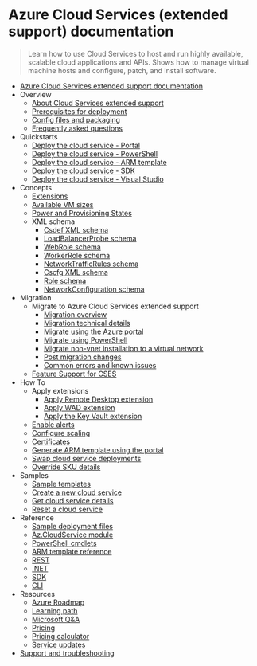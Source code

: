 # Azure Cloud Services (extended support) documentation
> Learn how to use Cloud Services to host and run highly available, scalable cloud applications and APIs. Shows how to manage virtual machine hosts and configure, patch, and install software.
  - [Azure Cloud Services extended support documentation](https://learn.microsoft.com/en-us/azure/cloud-services-extended-support/)
  - Overview
    - [About Cloud Services extended support](https://learn.microsoft.com/en-us/azure/cloud-services-extended-support/overview)
    - [Prerequisites for deployment](https://learn.microsoft.com/en-us/azure/cloud-services-extended-support/deploy-prerequisite)
    - [Config files and packaging](https://learn.microsoft.com/en-us/azure/cloud-services-extended-support/cloud-services-model-and-package)
    - [Frequently asked questions](https://learn.microsoft.com/en-us/azure/cloud-services-extended-support/faq.yml)
  - Quickstarts
    - [Deploy the cloud service - Portal](https://learn.microsoft.com/en-us/azure/cloud-services-extended-support/deploy-portal)
    - [Deploy the cloud service - PowerShell](https://learn.microsoft.com/en-us/azure/cloud-services-extended-support/deploy-powershell)
    - [Deploy the cloud service - ARM template](https://learn.microsoft.com/en-us/azure/cloud-services-extended-support/deploy-template)
    - [Deploy the cloud service - SDK](https://learn.microsoft.com/en-us/azure/cloud-services-extended-support/deploy-sdk)
    - [Deploy the cloud service - Visual Studio](https://learn.microsoft.com/visualstudio/azure/cloud-services-extended-support?context=%2fazure%2fcloud-services-extended-support%2fcontext%2fcontext)
  - Concepts
    - [Extensions](https://learn.microsoft.com/en-us/azure/cloud-services-extended-support/extensions)
    - [Available VM sizes](https://learn.microsoft.com/en-us/azure/cloud-services-extended-support/available-sizes)
    - [Power and Provisioning States](https://learn.microsoft.com/en-us/azure/cloud-services-extended-support/states)
    - XML schema
      - [Csdef XML schema](https://learn.microsoft.com/en-us/azure/cloud-services-extended-support/schema-csdef-file)
      - [LoadBalancerProbe schema](https://learn.microsoft.com/en-us/azure/cloud-services-extended-support/schema-csdef-loadbalancerprobe)
      - [WebRole schema](https://learn.microsoft.com/en-us/azure/cloud-services-extended-support/schema-csdef-webrole)
      - [WorkerRole schema](https://learn.microsoft.com/en-us/azure/cloud-services-extended-support/schema-csdef-workerrole)
      - [NetworkTrafficRules schema](https://learn.microsoft.com/en-us/azure/cloud-services-extended-support/schema-csdef-networktrafficrules)
      - [Cscfg XML schema](https://learn.microsoft.com/en-us/azure/cloud-services-extended-support/schema-cscfg-file)
      - [Role schema](https://learn.microsoft.com/en-us/azure/cloud-services-extended-support/schema-cscfg-role)
      - [NetworkConfiguration schema](https://learn.microsoft.com/en-us/azure/cloud-services-extended-support/schema-cscfg-networkconfiguration)
  - Migration
    - Migrate to Azure Cloud Services extended support
      - [Migration overview](https://learn.microsoft.com/en-us/azure/cloud-services-extended-support/in-place-migration-overview)
      - [Migration technical details](https://learn.microsoft.com/en-us/azure/cloud-services-extended-support/in-place-migration-technical-details)
      - [Migrate using the Azure portal](https://learn.microsoft.com/en-us/azure/cloud-services-extended-support/in-place-migration-portal)
      - [Migrate using PowerShell](https://learn.microsoft.com/en-us/azure/cloud-services-extended-support/in-place-migration-powershell)
      - [Migrate non-vnet installation to a virtual network](https://learn.microsoft.com/en-us/azure/cloud-services-extended-support/non-vnet-migration)
      - [Post migration changes](https://learn.microsoft.com/en-us/azure/cloud-services-extended-support/post-migration-changes)
      - [Common errors and known issues](https://learn.microsoft.com/en-us/azure/cloud-services-extended-support/in-place-migration-common-errors)
    - [Feature Support for CSES](https://learn.microsoft.com/en-us/azure/cloud-services-extended-support/feature-support-analysis)
  - How To
    - Apply extensions
      - [Apply Remote Desktop extension](https://learn.microsoft.com/en-us/azure/cloud-services-extended-support/enable-rdp)
      - [Apply WAD extension](https://learn.microsoft.com/en-us/azure/cloud-services-extended-support/enable-wad)
      - [Apply the Key Vault extension](https://learn.microsoft.com/en-us/azure/cloud-services-extended-support/enable-key-vault-virtual-machine)
    - [Enable alerts](https://learn.microsoft.com/en-us/azure/cloud-services-extended-support/enable-alerts)
    - [Configure scaling](https://learn.microsoft.com/en-us/azure/cloud-services-extended-support/configure-scaling)
    - [Certificates](https://learn.microsoft.com/en-us/azure/cloud-services-extended-support/certificates-and-key-vault)
    - [Generate ARM template using the portal](https://learn.microsoft.com/en-us/azure/cloud-services-extended-support/generate-template-portal)
    - [Swap cloud service deployments](https://learn.microsoft.com/en-us/azure/cloud-services-extended-support/swap-cloud-service)
    - [Override SKU details](https://learn.microsoft.com/en-us/azure/cloud-services-extended-support/override-sku)
  - Samples
    - [Sample templates](https://github.com/Azure-Samples/cloud-services-extended-support)
    - [Create a new cloud service](https://learn.microsoft.com/en-us/azure/cloud-services-extended-support/sample-create-cloud-service)
    - [Get cloud service details](https://learn.microsoft.com/en-us/azure/cloud-services-extended-support/sample-get-cloud-service)
    - [Reset a cloud service](https://learn.microsoft.com/en-us/azure/cloud-services-extended-support/sample-reset-cloud-service)
  - Reference
    - [Sample deployment files](https://github.com/Azure-Samples/cloud-services-extended-support)
    - [Az.CloudService module](https://www.powershellgallery.com/packages/Az.CloudService/0.5.0)
    - [PowerShell cmdlets](https://learn.microsoft.com/powershell/module/az.cloudservice/)
    - [ARM template reference](https://learn.microsoft.com/azure/templates/microsoft.compute/cloudservices)
    - [REST](https://learn.microsoft.com/rest/api/compute/cloud-services)
    - [.NET](https://learn.microsoft.com/dotnet/api/overview/azure/virtualmachines)
    - [SDK](https://www.nuget.org/packages/Microsoft.Azure.Management.Compute/43.0.0-preview)
    - [CLI](https://learn.microsoft.com/cli/azure/cloud-service)
  - Resources
    - [Azure Roadmap](https://azure.microsoft.com/roadmap/?category=compute)
    - [Learning path](https://learn.microsoft.com/training/paths/az-900-describe-cloud-concepts/)
    - [Microsoft Q&A](https://learn.microsoft.com/answers/topics/azure-cloud-services.html)
    - [Pricing](https://azure.microsoft.com/pricing/details/cloud-services/)
    - [Pricing calculator](https://azure.microsoft.com/pricing/calculator/)
    - [Service updates](https://azure.microsoft.com/updates/?product=cloud-services&updatetype=&platform=)
  - [Support and troubleshooting](https://learn.microsoft.com/en-us/azure/cloud-services-extended-support/support-help)
